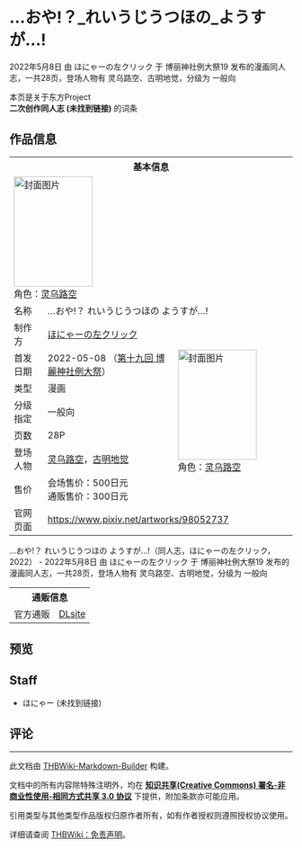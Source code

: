 # …おや!？_れいうじうつほの_ようすが…!

<!-- source html: G:\repos\THBWiki-Markdown-Builder\THBWikiMarkdown\Temp\main\6\65\ns0%3A%E2%80%A6%E3%81%8A%E3%82%84%21%EF%BC%9F_%E3%82%8C%E3%81%84%E3%81%86%E3%81%98%E3%81%86%E3%81%A4%E3%81%BB%E3%81%AE_%E3%82%88%E3%81%86%E3%81%99%E3%81%8C%E2%80%A6%21.html -->

2022年5月8日 由 ほにゃーの左クリック 于 博丽神社例大祭19 发布的漫画同人志，一共28页，登场人物有 灵乌路空、古明地觉，分级为 一般向

本页是关于东方Project  
 **二次创作同人志 (未找到链接)** 的词条

## 作品信息

<table><tbody><tr><th colspan="3">基本信息</th></tr><tr><td class="cover-artwork-mobile" colspan="2"><a href="./文件-…おや!？_れいうじうつほの_ようすが…!封面.jpg.md" class="image" title="封面图片"><img alt="封面图片" src="https://upload.thwiki.cc/thumb/b/b2/%E2%80%A6%E3%81%8A%E3%82%84%21%EF%BC%9F_%E3%82%8C%E3%81%84%E3%81%86%E3%81%98%E3%81%86%E3%81%A4%E3%81%BB%E3%81%AE_%E3%82%88%E3%81%86%E3%81%99%E3%81%8C%E2%80%A6%21%E5%B0%81%E9%9D%A2.jpg/140px-%E2%80%A6%E3%81%8A%E3%82%84%21%EF%BC%9F_%E3%82%8C%E3%81%84%E3%81%86%E3%81%98%E3%81%86%E3%81%A4%E3%81%BB%E3%81%AE_%E3%82%88%E3%81%86%E3%81%99%E3%81%8C%E2%80%A6%21%E5%B0%81%E9%9D%A2.jpg" decoding="async" loading="lazy" width="140" height="196" srcset="https://upload.thwiki.cc/thumb/b/b2/%E2%80%A6%E3%81%8A%E3%82%84%21%EF%BC%9F_%E3%82%8C%E3%81%84%E3%81%86%E3%81%98%E3%81%86%E3%81%A4%E3%81%BB%E3%81%AE_%E3%82%88%E3%81%86%E3%81%99%E3%81%8C%E2%80%A6%21%E5%B0%81%E9%9D%A2.jpg/209px-%E2%80%A6%E3%81%8A%E3%82%84%21%EF%BC%9F_%E3%82%8C%E3%81%84%E3%81%86%E3%81%98%E3%81%86%E3%81%A4%E3%81%BB%E3%81%AE_%E3%82%88%E3%81%86%E3%81%99%E3%81%8C%E2%80%A6%21%E5%B0%81%E9%9D%A2.jpg 1.5x, https://upload.thwiki.cc/thumb/b/b2/%E2%80%A6%E3%81%8A%E3%82%84%21%EF%BC%9F_%E3%82%8C%E3%81%84%E3%81%86%E3%81%98%E3%81%86%E3%81%A4%E3%81%BB%E3%81%AE_%E3%82%88%E3%81%86%E3%81%99%E3%81%8C%E2%80%A6%21%E5%B0%81%E9%9D%A2.jpg/279px-%E2%80%A6%E3%81%8A%E3%82%84%21%EF%BC%9F_%E3%82%8C%E3%81%84%E3%81%86%E3%81%98%E3%81%86%E3%81%A4%E3%81%BB%E3%81%AE_%E3%82%88%E3%81%86%E3%81%99%E3%81%8C%E2%80%A6%21%E5%B0%81%E9%9D%A2.jpg 2x" data-file-width="855" data-file-height="1200"></a><div class="cover-char">角色：<a href="./灵乌路空.md" title="灵乌路空">灵乌路空</a></div></td>
</tr><tr><td class="label">名称</td><td colspan="2"> …おや!？ れいうじうつほの ようすが…! </td></tr><tr><td class="label">制作方</td><td><a href="./ほにゃーの左クリック.md" title="ほにゃーの左クリック">ほにゃーの左クリック</a></td><td class="cover-artwork" rowspan="7" style="min-width:196px;"><a href="./文件-…おや!？_れいうじうつほの_ようすが…!封面.jpg.md" class="image" title="封面图片"><img alt="封面图片" src="https://upload.thwiki.cc/thumb/b/b2/%E2%80%A6%E3%81%8A%E3%82%84%21%EF%BC%9F_%E3%82%8C%E3%81%84%E3%81%86%E3%81%98%E3%81%86%E3%81%A4%E3%81%BB%E3%81%AE_%E3%82%88%E3%81%86%E3%81%99%E3%81%8C%E2%80%A6%21%E5%B0%81%E9%9D%A2.jpg/140px-%E2%80%A6%E3%81%8A%E3%82%84%21%EF%BC%9F_%E3%82%8C%E3%81%84%E3%81%86%E3%81%98%E3%81%86%E3%81%A4%E3%81%BB%E3%81%AE_%E3%82%88%E3%81%86%E3%81%99%E3%81%8C%E2%80%A6%21%E5%B0%81%E9%9D%A2.jpg" decoding="async" loading="lazy" width="140" height="196" srcset="https://upload.thwiki.cc/thumb/b/b2/%E2%80%A6%E3%81%8A%E3%82%84%21%EF%BC%9F_%E3%82%8C%E3%81%84%E3%81%86%E3%81%98%E3%81%86%E3%81%A4%E3%81%BB%E3%81%AE_%E3%82%88%E3%81%86%E3%81%99%E3%81%8C%E2%80%A6%21%E5%B0%81%E9%9D%A2.jpg/209px-%E2%80%A6%E3%81%8A%E3%82%84%21%EF%BC%9F_%E3%82%8C%E3%81%84%E3%81%86%E3%81%98%E3%81%86%E3%81%A4%E3%81%BB%E3%81%AE_%E3%82%88%E3%81%86%E3%81%99%E3%81%8C%E2%80%A6%21%E5%B0%81%E9%9D%A2.jpg 1.5x, https://upload.thwiki.cc/thumb/b/b2/%E2%80%A6%E3%81%8A%E3%82%84%21%EF%BC%9F_%E3%82%8C%E3%81%84%E3%81%86%E3%81%98%E3%81%86%E3%81%A4%E3%81%BB%E3%81%AE_%E3%82%88%E3%81%86%E3%81%99%E3%81%8C%E2%80%A6%21%E5%B0%81%E9%9D%A2.jpg/279px-%E2%80%A6%E3%81%8A%E3%82%84%21%EF%BC%9F_%E3%82%8C%E3%81%84%E3%81%86%E3%81%98%E3%81%86%E3%81%A4%E3%81%BB%E3%81%AE_%E3%82%88%E3%81%86%E3%81%99%E3%81%8C%E2%80%A6%21%E5%B0%81%E9%9D%A2.jpg 2x" data-file-width="855" data-file-height="1200"></a><div class="cover-char">角色：<a href="./灵乌路空.md" title="灵乌路空">灵乌路空</a></div></td>
</tr><tr><td class="label">首发日期</td><td>2022-05-08&#160;（<a href="/展会作品列表?e=%E5%8D%9A%E4%B8%BD%E7%A5%9E%E7%A4%BE%E4%BE%8B%E5%A4%A7%E7%A5%AD%2319">第十九回 博麗神社例大祭</a>）</td></tr><tr><td class="label">类型</td><td>漫画</td></tr><tr><td class="label">分级指定</td><td>一般向</td></tr><tr><td class="label">页数</td><td>28P</td></tr><tr><td class="label">登场人物</td><td><a href="./灵乌路空.md" title="灵乌路空">灵乌路空</a>，<a href="./古明地觉.md" title="古明地觉">古明地觉</a></td></tr><tr><td class="label">售价</td><td>会场售价：500日元<br>通贩售价：300日元</td></tr>
<tr><td class="label">官网页面</td><td colspan="2"><a rel="nofollow" class="external free" href="https://www.pixiv.net/artworks/98052737">https://www.pixiv.net/artworks/98052737</a></td></tr></tbody></table>

…おや!？ れいうじうつほの ようすが…!（同人志，ほにゃーの左クリック，2022） - 2022年5月8日 由 ほにゃーの左クリック 于 博丽神社例大祭19 发布的漫画同人志，一共28页，登场人物有 灵乌路空、古明地觉，分级为 一般向

<table><tbody><tr><th colspan="3">通贩信息</th></tr><tr><td class="label">官方通贩</td><td colspan="2"><a rel="nofollow" class="external text" href="http://www.dlsite.com/home/work/=/product_id/RJ389267.html">DLsite</a></td></tr></tbody></table>



## 预览

## Staff
- ほにゃー (未找到链接)


## 评论




---

此文档由 [THBWiki-Markdown-Builder](https://github.com/Delsin-Yu/THBWiki-Markdown-Builder) 构建。

文档中的所有内容除特殊注明外，均在 [**知识共享(Creative Commons) 署名-非商业性使用-相同方式共享 3.0 协议**](https://creativecommons.org/licenses/by-sa/3.0/deed.zh-hans) 下提供，附加条款亦可能应用。

引用类型与其他类型作品版权归原作者所有，如有作者授权则遵照授权协议使用。

详细请查阅 [THBWiki：免责声明](https://thbwiki.cc/THBWiki:%E5%85%8D%E8%B4%A3%E5%A3%B0%E6%98%8E)。


